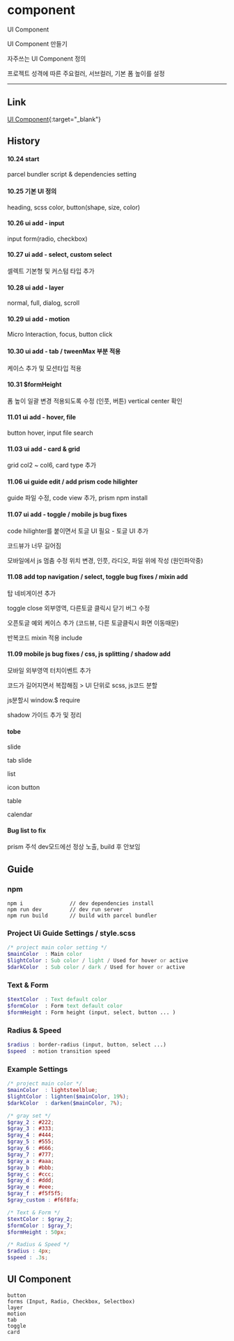# component
UI Component


UI Component 만들기

자주쓰는 UI Component 정의

프로젝트 성격에 따른 주요컬러, 서브컬러, 기본 폼 높이를 설정


---

## Link
[UI Component](https://code-sign.github.io/component/dist){:target="_blank"} 


## History

#### 10.24 start
parcel bundler script & dependencies setting

#### 10.25 기본 UI 정의
heading, scss color, button(shape, size, color)


#### 10.26 ui add - input
input form(radio, checkbox)

#### 10.27 ui add - select, custom select
셀렉트 기본형 및 커스텀 타입 추가

#### 10.28 ui add - layer 
normal, full, dialog, scroll 

#### 10.29 ui add - motion 
Micro Interaction, focus, button click 

#### 10.30 ui add - tab / tweenMax 부분 적용 
케이스 추가 및 모션타입 적용


#### 10.31 $formHeight
폼 높이 일괄 변경 적용되도록 수정 (인풋, 버튼) vertical center 확인

#### 11.01 ui add - hover, file
button hover, input file search

#### 11.03 ui add - card & grid
grid col2 ~ col6, card type 추가

#### 11.06 ui guide edit / add prism code hilighter 
guide 파일 수정, code view 추가, prism npm install

#### 11.07 ui add - toggle / mobile js bug fixes 
code hilighter를 붙이면서 토글 UI 필요 - 토글 UI 추가

코드뷰가 너무 길어짐

모바일에서 js 멈춤 수정 위치 변경, 인풋, 라디오, 파일 위에 작성 (원인파악중)


#### 11.08 add top navigation / select, toggle bug fixes / mixin add
탑 네비게이션 추가

toggle close 외부영역, 다른토글 클릭시 닫기 버그 수정

오픈토글 예외 케이스 추가 (코드뷰, 다른 토글클릭시 화면 이동때문)

반복코드 mixin 적용 include


#### 11.09 mobile js bug fixes / css, js splitting / shadow add
모바일 외부영역 터치이벤트 추가

코드가 길어지면서 복잡해짐 > UI 단위로 scss, js코드 분할

js분할시 window.$ require

shadow 가이드 추가 및 정리

#### tobe
slide

tab slide

list

icon button

table

calendar


#### Bug list to fix
prism 주석 dev모드에선 정상 노출, build 후 안보임





## Guide

### npm 
```
npm i               // dev dependencies install
npm run dev         // dev run server
npm run build       // build with parcel bundler
```


### Project Ui Guide Settings / style.scss
```scss
/* project main color setting */
$mainColor  : Main color 
$lightColor : Sub color / light / Used for hover or active
$darkColor  : Sub color / dark / Used for hover or active
```


### Text & Form
```scss
$textColor  : Text default color
$formColor  : Form text default color
$formHeight : Form height (input, select, button ... )
```


### Radius & Speed
```scss
$radius : border-radius (input, button, select ...)
$speed  : motion transition speed
```


### Example Settings
```scss
/* project main color */
$mainColor  : lightsteelblue;
$lightColor : lighten($mainColor, 19%);
$darkColor  : darken($mainColor, 7%);

/* gray set */
$gray_2 : #222;
$gray_3 : #333;
$gray_4 : #444;
$gray_5 : #555;
$gray_6 : #666;
$gray_7 : #777;
$gray_a : #aaa;
$gray_b : #bbb;
$gray_c : #ccc;
$gray_d : #ddd;
$gray_e : #eee;
$gray_f : #f5f5f5;
$gray_custom : #f6f8fa;

/* Text & Form */
$textColor : $gray_2;
$formColor : $gray_7;
$formHeight : 50px;

/* Radius & Speed */
$radius : 4px;
$speed : .3s;
```


## UI Component
```
button
forms (Input, Radio, Checkbox, Selectbox)
layer
motion
tab
toggle
card
```



